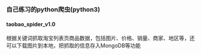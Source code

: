 ### 自己练习的python爬虫(python3)
#### taobao_spider_v1.0 
根据关键词抓取淘宝列表页商品数据，包括图片、价格、销量、商家、地区等，还可以下载图片到本地，把抓取的信息存入MongoDB等功能
